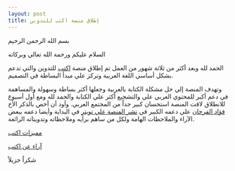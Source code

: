 ```yaml
---
layout: post
title: إطلاق منصة اكتب للتدوين
---
```


بسم الله الرحمن الرحيم

السلام عليكم ورحمة الله تعالي وبركاته

الحمد لله وبعد أكثر من ثلاثة شهور من العمل تم إطلاق منصة [اكتب](http://oktob.io/) للتدوين والتي تدعم بشكل أساسي اللغة العربية وتركز علي مبدأ البساطة في التصميم.

وتهدف المنصة إلي حل مشكلة الكتابة بالعربية وجعلها أكثر بساطة وسهولة والمساهمة في دعم أكبر للمحتوي العربي علي والتشجيع أكثر علي الكتابة والحمد لله ومع أول أسبوع للانطلاق لاقت المنصة استحسان كبير جداً من المجتمع العربي. وأود أن أخص بالذكر الأخ [فؤاد الفرحان](https://twitter.com/alfarhan) علي دعمه الكبير في [نشر المنصة علي تويتر](https://twitter.com/alfarhan/status/574890665349251073) في البداية وأيضا دعمه ببعض الآراء والملاحظات الهامة ولكل من ساهم برأيه وملاحظاته وتدويناته الرائعة.

[مميزات اكتب](http://oktob.io/pages/features)

[آراء عن اكتب](http://oktob.io/pages/feedback)

شكراً جزيلاً
